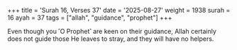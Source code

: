 +++
title = 'Surah 16, Verses 37'
date = '2025-08-27'
weight = 1938
surah = 16
ayah = 37
tags = ["allah", "guidance", "prophet"]
+++

Even though you ˹O Prophet˺ are keen on their guidance, Allah certainly does not guide those He leaves to stray, and they will have no helpers.